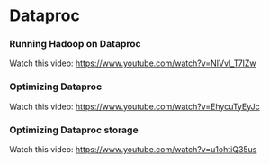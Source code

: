 # Dataproc

### Running Hadoop on Dataproc

Watch this video: https://www.youtube.com/watch?v=NIVvl_T7IZw

### Optimizing Dataproc

Watch this video: https://www.youtube.com/watch?v=EhycuTyEyJc

### Optimizing Dataproc storage

Watch this video: https://www.youtube.com/watch?v=u1ohtiQ35us
